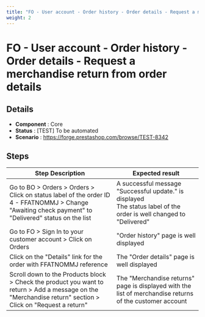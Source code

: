 ```yaml
---
title: "FO - User account - Order history - Order details - Request a merchandise return from order details"
weight: 2
---
```


# FO - User account - Order history - Order details - Request a merchandise return from order details
## Details
* **Component** : Core
* **Status** : [TEST] To be automated
* **Scenario** : https://forge.prestashop.com/browse/TEST-8342

## Steps
| Step Description | Expected result |
| ----- | ----- |
| Go to BO > Orders > Orders > Click on status label of the order ID 4 - FFATNOMMJ > Change "Awaiting check payment" to "Delivered" status on the list | A successful message "Successful update." is displayed<br>The status label of the order is well changed to "Delivered" |
| Go to FO > Sign In to your customer account > Click on Orders | "Order history" page is well displayed |
| Click on the "Details" link for the order with FFATNOMMJ reference | The "Order details" page is well displayed |
| Scroll down to the Products block > Check the product you want to return > Add a message on the "Merchandise return" section > Click on "Request a return" | The "Merchandise returns" page is displayed with the list of merchandise returns of the customer account |
